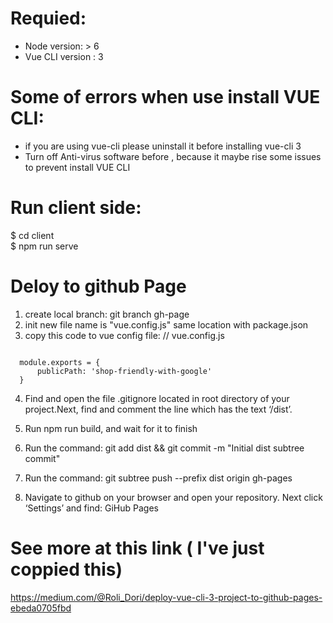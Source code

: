 
# Requied:
- Node version: > 6
- Vue CLI version : 3

# Some of errors when use install VUE CLI:
- if you are using vue-cli please uninstall it before installing vue-cli 3
- Turn off Anti-virus software before , because it maybe rise some issues to prevent install VUE CLI

# Run client side:

 $ cd client <br/>
 $ npm run serve

# Deloy to github Page
1. create local branch: git branch gh-page
2. init new file name is "vue.config.js" same location with package.json  
3. copy this code to vue config file:
  // vue.config.js

<code> 
  module.exports = {
      publicPath: 'shop-friendly-with-google'
  } 
</code>

4. Find and open the file .gitignore located in root directory of your project.Next, find and comment the line which has the text ‘/dist’.
5. Run npm run build, and wait for it to finish
6. Run the command: git add dist && git commit -m "Initial dist subtree commit"
7. Run the command: git subtree push --prefix dist origin gh-pages

8. Navigate to github on your browser and open your repository. Next click ‘Settings’ and find: GiHub Pages

# See more at this link ( I've just coppied this) 
https://medium.com/@Roli_Dori/deploy-vue-cli-3-project-to-github-pages-ebeda0705fbd
